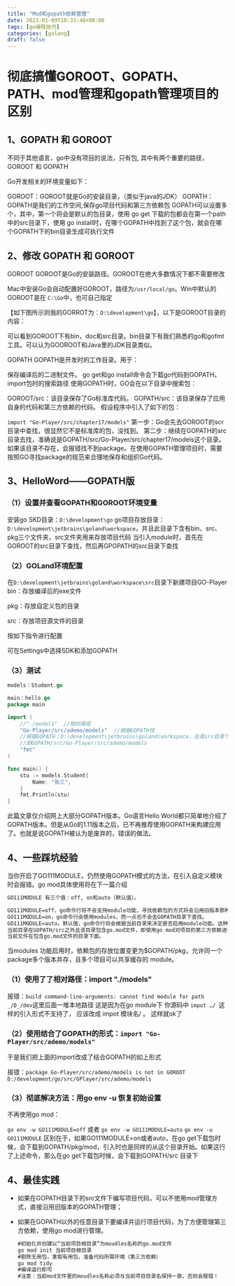 ```yaml
---
title: "Mod和gopath依赖管理"
date: 2023-01-09T10:33:48+08:00
tags: [go编程技巧]
categories: [golang]
draft: false
---
```


# 彻底搞懂GOROOT、GOPATH、PATH、mod管理和gopath管理项目的区别

## 1、GOPATH 和 GOROOT

不同于其他语言，go中没有项目的说法，只有包, 其中有两个重要的路径，GOROOT 和 GOPATH

Go开发相关的环境变量如下：

GOROOT：GOROOT就是Go的安装目录，（类似于java的JDK）
GOPATH：GOPATH是我们的工作空间,保存go项目代码和第三方依赖包
GOPATH可以设置多个，其中，第一个将会是默认的包目录，使用 go get 下载的包都会在第一个path中的src目录下，使用 go install时，在哪个GOPATH中找到了这个包，就会在哪个GOPATH下的bin目录生成可执行文件

## 2、修改 GOPATH 和 GOROOT

GOROOT
GOROOT是Go的安装路径。GOROOT在绝大多数情况下都不需要修改

Mac中安装Go会自动配置好GOROOT，路径为`/usr/local/go`。Win中默认的GOROOT是在 `C:\Go`中，也可自己指定

【如下图所示则我的GORROT为：`D:\development\go`】，以下是GOROOT目录的内容：



可以看到GOROOT下有bin，doc和src目录。bin目录下有我们熟悉的go和gofmt工具。可以认为GOOROOT和Java里的JDK目录类似。

GOPATH
GOPATH是开发时的工作目录。用于：

保存编译后的二进制文件。
go get和go install命令会下载go代码到GOPATH。
import包时的搜索路径
使用GOPATH时，GO会在以下目录中搜索包：

GOROOT/src：该目录保存了Go标准库代码。
GOPATH/src：该目录保存了应用自身的代码和第三方依赖的代码。
假设程序中引入了如下的包：

`import "Go-Player/src/chapter17/models"`
第一步：Go会先去GOROOT的scr目录中查找，很显然它不是标准库的包，没找到。
第二步：继续在GOPATH的src目录去找，准确说是GOPATH/src/Go-Player/src/chapter17/models这个目录。如果该目录不存在，会报错找不到package。在使用GOPATH管理项目时，需要按照GO寻找package的规范来合理地保存和组织Go代码。

## 3、HelloWord——GOPATH版

### （1）设置并查看GOPATH和GOROOT环境变量

安装go SKD目录：`D:\development\go`
go项目存放目录：`D:\development\jetbrains\goland\workspace`，并且此目录下含有bin、src、pkg三个文件夹，src文件夹用来存放项目代码
当引入module时，首先在GOROOT的src目录下查找，然后再GPOPATH的src目录下查找



### （2）GOLand环境配置

在`D:\development\jetbrains\goland\workspace\src`目录下新建项目GO-Player
bin：存放编译后的exe文件

pkg：存放自定义包的目录

src：存放项目源文件的目录



按如下指令进行配置


可在Settings中选择SDK和添加GOPATH

### （3）测试

```go
models：Student.go

main：hello.go
package main

import (
	//"./models"  //相对路径
	"Go-Player/src/ademo/models"  //根据GOPATH找
    //根据GOPATH：D:\development\jetbrains\goland\workspace，在其src目录下查找
    //即GOPATH/src/Go-Player/src/ademo/models
	"fmt"
)

func main() {
	stu := models.Student{
		Name: "张三",
	}
	fmt.Println(stu)
}
```

此篇文章仅介绍网上大部分GOPATH版本。Go语言Hello World都只简单地介绍了GOPATH版本。但是从Go的1.11版本之后，已不再推荐使用GOPATH来构建应用了。也就是说GOPATH被认为是废弃的，错误的做法。

## 4、一些踩坑经验

当你开启了GO111MODULE，仍然使用GOPATH模式的方法，在引入自定义模块时会报错。go mod具体使用将在下一篇介绍

```txt
GO111MODULE 有三个值：off, on和auto（默认值）。

GO111MODULE=off，go命令行将不会支持module功能，寻找依赖包的方式将会沿用旧版本那种通过vendor目录或者GOPATH模式来查找。
GO111MODULE=on，go命令行会使用modules，而一点也不会去GOPATH目录下查找。
GO111MODULE=auto，默认值，go命令行将会根据当前目录来决定是否启用module功能。这种情况下可以分为两种情形：
当前目录在GOPATH/src之外且该目录包含go.mod文件，即使用go mod对项目的第三方依赖进行管理，不再使用gopath的方式
当前文件在包含go.mod文件的目录下面。
```

当modules 功能启用时，依赖包的存放位置变更为$GOPATH/pkg，允许同一个package多个版本并存，且多个项目可以共享缓存的 module。

### （1）使用了了相对路径：import "./models" 

报错：`build command-line-arguments: cannot find module for path _/D_/dev`这里后面一堆本地路径
这是因为在go module下 你源码中 `impot …/ `这样的引入形式不支持了， 应该改成 impot 模块名/ 。 这样就ok了

### （2）使用结合了GOPATH的形式：`import "Go-Player/src/ademo/models"` 

于是我们把上面的import改成了结合GOPATH的如上形式

报错：`package Go-Player/src/ademo/models is not in GOROOT D:/development/go/src/GPlayer/src/ademo/models`

### （3）彻底解决方法：用go env -u 恢复初始设置

不再使用go mod：

`go env -w GO111MODULE=off`  或者  `go env -w GO111MODULE=auto`
`go env -u GO111MODULE`
      区别在于，如果GO111MODULE=on或者auto，在go get下载包时候，会下载到GOPATH/pkg/mod，引入时也是同样的从这个目录开始。如果这行了上述命令，那么在go get下载包时候，会下载到GOPATH/src 目录下

## 4、最佳实践

- 如果在GOPATH目录下的src文件下编写项目代码，可以不使用mod管理方式，直接沿用旧版本的GOPATH管理；

- 如果在GOPATH以外的任意目录下要编译并运行项目代码，为了方便管理第三方依赖，使用go mod进行管理。

  ```txt
  #初始化并创建以“当前项目根目录”为moudles名称的go.mod文件
  go mod init 当前项目根目录
  #剔除无用包，拿取有用包，准备代码所需环境（第三方依赖）
  go mod tidy
  #编译运行即可
  #注意：当前mod文件里的moudles名称必须与当前项目目录名保持一致，否则会报错！
  ```

  
